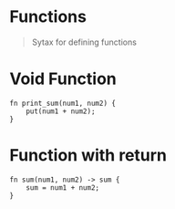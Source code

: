 # Functions
> Sytax for defining functions

# Void Function
```
fn print_sum(num1, num2) {
    put(num1 + num2);
}
```

# Function with return
```
fn sum(num1, num2) -> sum {
    sum = num1 + num2;
}
```
